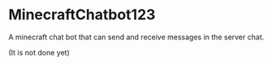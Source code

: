 # MinecraftChatbot123
A minecraft chat bot that can send and receive messages in the server chat.   
    
(It is not done yet)

